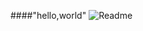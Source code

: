 ####"hello,world"
![Readme](https://ss0.baidu.com/6ONWsjip0QIZ8tyhnq/it/u=3001304778,4021565056&fm=96)
